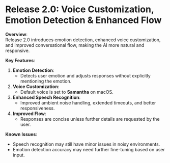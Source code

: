 # Release 2.0: Voice Customization, Emotion Detection & Enhanced Flow

**Overview**:  
Release 2.0 introduces emotion detection, enhanced voice customization, and improved conversational flow, making the AI more natural and responsive.

**Key Features**:
1. **Emotion Detection**:  
   - Detects user emotion and adjusts responses without explicitly mentioning the emotion.
2. **Voice Customization**:  
   - Default voice is set to **Samantha** on macOS.
3. **Enhanced Speech Recognition**:  
   - Improved ambient noise handling, extended timeouts, and better responsiveness.
4. **Improved Flow**:  
   - Responses are concise unless further details are requested by the user.

**Known Issues**:
- Speech recognition may still have minor issues in noisy environments.
- Emotion detection accuracy may need further fine-tuning based on user input.
